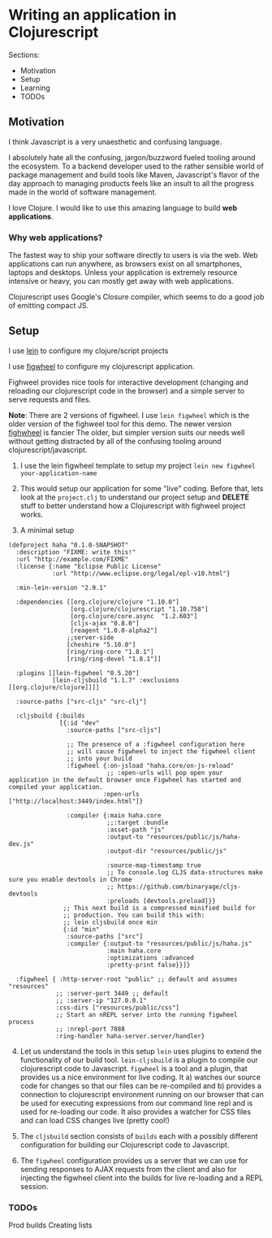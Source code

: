 # Writing an application in Clojurescript

Sections:
- Motivation
- Setup
- Learning
- TODOs


## Motivation
I think Javascript is a very unaesthetic and confusing language.

I absolutely hate all the confusing, jargon/buzzword fueled tooling around the ecosystem.
To a backend developer used to the rather sensible world of package management and build tools like Maven, Javascript's flavor of the day approach to managing products feels like an insult to all the progress made in the world of software management. 

I love Clojure. I would like to use this amazing language to build **web applications**.

### Why web applications?

The fastest way to ship your software directly to users is via the web. Web applications can run anywhere, as browsers exist on all smartphones, laptops and desktops. Unless your application is extremely resource intensive or heavy, you can mostly get away with web applications. 

Clojurescript uses Google's Closure compiler, which seems to do a good job of emitting compact JS.


## Setup

I use [lein](leiningen.org) to configure my clojure/script projects

I use  [figwheel](https://github.com/bhauman/lein-figwheel) to configure my clojurescript application.

Fighweel provides nice tools for interactive development (changing and reloading our clojurescript code in the browser) and a simple server to serve requests and files.

**Note**: There are 2 versions of figwheel. I use `lein figwheel` which is the older version of the fighweel tool for this demo.
The newer version [fighwheel](https://figwheel.org/) is fancier The older, but simpler version suits our needs well without getting distracted by all of the confusing tooling around clojurescript/javascript.


1. I use the lein figwheel template to setup my project
`lein new figwheel your-application-name`

2. This would setup our application for some "live" coding. Before that, lets look at the `project.clj` to understand our project setup and **DELETE** stuff to better understand how a Clojurescript with fighweel project works.

3. A minimal setup
```
(defproject haha "0.1.0-SNAPSHOT"
  :description "FIXME: write this!"
  :url "http://example.com/FIXME"
  :license {:name "Eclipse Public License"
            :url "http://www.eclipse.org/legal/epl-v10.html"}

  :min-lein-version "2.9.1"

  :dependencies [[org.clojure/clojure "1.10.0"]
                 [org.clojure/clojurescript "1.10.758"]
                 [org.clojure/core.async  "1.2.603"]
                 [cljs-ajax "0.8.0"]
                 [reagent "1.0.0-alpha2"]
                ;;server-side
                [cheshire "5.10.0"]
                [ring/ring-core "1.8.1"]
                [ring/ring-devel "1.8.1"]]

  :plugins [[lein-figwheel "0.5.20"]
            [lein-cljsbuild "1.1.7" :exclusions [[org.clojure/clojure]]]]

  :source-paths ["src-cljs" "src-clj"]

  :cljsbuild {:builds
              [{:id "dev"
                :source-paths ["src-cljs"]

                ;; The presence of a :figwheel configuration here
                ;; will cause figwheel to inject the figwheel client
                ;; into your build
                :figwheel {:on-jsload "haha.core/on-js-reload"
                           ;; :open-urls will pop open your application in the default browser once Figwheel has started and compiled your application.
                          :open-urls ["http://localhost:3449/index.html"]}

                :compiler {:main haha.core
                           ;;:target :bundle
                           :asset-path "js"
                           :output-to "resources/public/js/haha-dev.js"
                           :output-dir "resources/public/js"
                      
                           :source-map-timestamp true
                           ;; To console.log CLJS data-structures make sure you enable devtools in Chrome
                           ;; https://github.com/binaryage/cljs-devtools
                           :preloads [devtools.preload]}}
               ;; This next build is a compressed minified build for
               ;; production. You can build this with:
               ;; lein cljsbuild once min
               {:id "min"
                :source-paths ["src"]
                :compiler {:output-to "resources/public/js/haha.js"
                           :main haha.core
                           :optimizations :advanced
                           :pretty-print false}}]}

  :figwheel { :http-server-root "public" ;; default and assumes "resources"
             ;; :server-port 3449 ;; default
             ;; :server-ip "127.0.0.1"
             :css-dirs ["resources/public/css"] 
             ;; Start an nREPL server into the running figwheel process
             ;; :nrepl-port 7888
             :ring-handler haha-server.server/handler}
```

4. Let us understand the tools in this setup
`lein` uses plugins to extend the functionality of our build tool. `lein-cljsbuild` is a plugin to compile our clojurescript code to Javascript.
`figwheel` is a tool and a plugin, that provides us a nice environment for live coding. It a) watches our source code for changes so that our files can be re-compiled and b) provides a connection to clojurescript environment running on our browser that can be used for executing expressions from our command line repl and is used for re-loading our code. It also provides a watcher for CSS files and can load CSS changes live (pretty cool!)

5. The `cljsbuild` section consists of `builds` each with a possibly different configuration for building our Clojurescript code to Javascript.
6. The `figwheel` configuration provides us a server that we can use for sending responses to AJAX requests from the client and also for injecting the figwheel client into the builds for live re-loading and a REPL session. 

### TODOs
Prod builds
Creating lists
